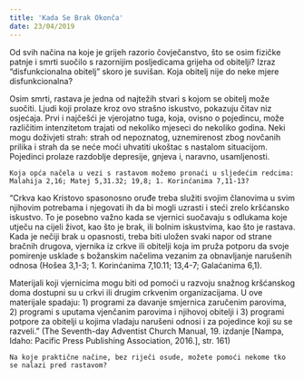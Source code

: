 ```yaml
---
title: 'Kada Se Brak Okonča'
date: 23/04/2019
---
```


Od svih načina na koje je grijeh razorio čovječanstvo, što se osim fizičke patnje i smrti suočilo s razornijim posljedicama grijeha od obitelji? Izraz “disfunkcionalna obitelj” skoro je suvišan. Koja obitelj nije do neke mjere disfunkcionalna?

Osim smrti, rastava je jedna od najtežih stvari s kojom se obitelj može suočiti. Ljudi koji prolaze kroz ovo strašno iskustvo, pokazuju čitav niz osjećaja. Prvi i najčešći je vjerojatno tuga, koja, ovisno o pojedincu, može različitim intenzitetom trajati od nekoliko mjeseci do nekoliko godina. Neki mogu doživjeti strah: strah od nepoznatog, uznemirenost zbog novčanih prilika i strah da se neće moći uhvatiti ukoštac s nastalom situacijom. Pojedinci prolaze razdoblje depresije, gnjeva i, naravno, usamljenosti.

`Koja opća načela u vezi s rastavom možemo pronaći u sljedećim redcima: Malahija 2,16; Matej 5,31.32; 19,8; 1. Korinćanima 7,11-13?`

“Crkva kao Kristovo spasonosno oruđe treba služiti svojim članovima u svim njihovim potrebama i njegovati ih da bi mogli uzrasti i steći zrelo kršćansko iskustvo. To je posebno važno kada se vjernici suočavaju s odlukama koje utječu na cijeli život, kao što je brak, ili bolnim iskustvima, kao što je rastava. Kada je nečiji brak u opasnosti, treba biti uložen svaki napor od strane bračnih drugova, vjernika iz crkve ili obitelji koja im pruža potporu da svoje pomirenje usklade s božanskim načelima vezanim za obnavljanje narušenih odnosa (Hošea 3,1-3; 1. Korinćanima 7,10.11; 13,4-7; Galaćanima 6,1).

Materijali koji vjernicima mogu biti od pomoći u razvoju snažnog kršćanskog doma dostupni su u crkvi ili drugim crkvenim organizacijama. U ove materijale spadaju: 1) programi za davanje smjernica zaručenim parovima, 2) programi s uputama vjenčanim parovima i njihovoj obitelji i 3) programi potpore za obitelji u kojima vladaju narušeni odnosi i za pojedince koji su se razveli.” (The Seventh-day Adventist Church Manual, 19. izdanje [Nampa, Idaho: Pacific Press Publishing Association, 2016.], str. 161)

`Na koje praktične načine, bez riječi osude, možete pomoći nekome tko se nalazi pred rastavom?`
